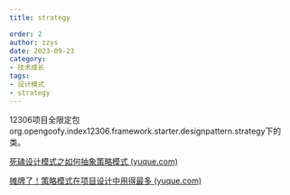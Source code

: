 ```yaml
---
title: strategy

order: 2
author: zzys
date: 2023-09-23
category:
- 技术成长
tags:
- 设计模式
- strategy
---
```


12306项目全限定包org.opengoofy.index12306.framework.starter.designpattern.strategy下的类。

[死磕设计模式之如何抽象策略模式 (yuque.com)](https://www.yuque.com/magestack/12306/alawl3uq9rqegate#wgyQp)

[摊牌了！策略模式在项目设计中用得最多 (yuque.com)](https://www.yuque.com/magestack/12306/wnld8znw3ul4a2l8#9309575c)